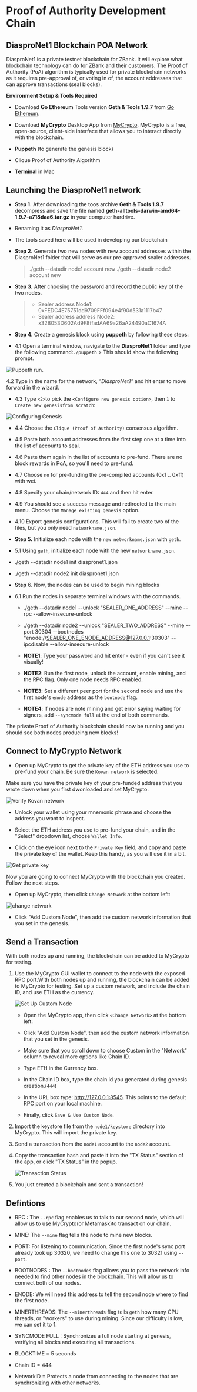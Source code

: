 # Proof of Authority Development Chain

## DiasproNet1 Blockchain POA Network

DiasproNet1 is a private testnet blockchain for ZBank. It will explore what blockchain technology can do for ZBank and their customers. The Proof of Authority (PoA) algorithm is typically used for private blockchain networks as it requires pre-approval of, or voting in of, the account addresses that can approve transactions (seal blocks).

**Environment Setup & Tools Required**
* Download **Go Ethereum** Tools version **Geth & Tools 1.9.7** from [Go Ethereum](https://geth.ethereum.org/downloads/).

* Download **MyCrypto** Desktop App from [MyCrypto](https://download.mycrypto.com/). MyCrypto is a free, open-source, client-side interface that allows you to interact directly with the blockchain.

* **Puppeth** (to generate the genesis block)

* Clique Proof of Authority Algorithm

* **Terminal** in Mac

## Launching the DiasproNet1 network

* **Step 1.** After downloading the toos archive **Geth & Tools 1.9.7** decompress and save the file named **geth-alltools-darwin-amd64-1.9.7-a718daa6.tar.gz** in your computer hardrive.

* Renaming it as *DiasproNet1*. 

* The tools saved here will be used in developing our blockchain

* **Step 2.** Generate two new nodes with new account addresses within the DiasproNet1 folder that will serve as our pre-approved sealer addresses. 

    > ./geth --datadir node1 account new
    > ./geth --datadir node2 account new

* **Step 3.** After choosing the password and record the public key of the two nodes.
    > * Sealer address Node1: 0xFEDC4E75751dd9709FFf094e4f90d531a1117b47
    > * Sealer address address Node2: x32B053D602Ad9F8ffadAA69a26aA24490aC1674A

* **Step 4.** Create a genesis block using **puppeth** by following these steps:

* 4.1   Open a terminal window, navigate to the **DiasproNet1** folder and type the following command:`./puppeth`
         > This should show the following prompt.
         
![Puppeth run](https://github.com/machkev/Blockchain-Proof-of-Authority-Development/blob/main/Screenshots/Run_Puppeth.png).
          
4.2   Type in the name for the network, *"DiasproNet1"* and hit enter to move forward in the wizard.

* 4.3   Type `<2>`to pick the `<Configure new genesis option>`, then `1` to `Create new genesisfrom scratch`:

![Configuring Genesis](https://github.com/machkev/Blockchain-Proof-of-Authority-Development/blob/main/Screenshots/Configuring_Genesis.png)

* 4.4   Choose the `Clique (Proof of Authority)` consensus algorithm.

* 4.5   Paste both account addresses from the first step one at a time into the list of accounts to seal.

* 4.6   Paste them again in the list of accounts to pre-fund. There are no block rewards in PoA, so you'll need to pre-fund.

* 4.7   Choose `no` for pre-funding the pre-compiled accounts (0x1 .. 0xff) with wei.

* 4.8   Specify your chain/network ID: `444` and then hit enter. 

* 4.9   You should see a success message and redirected to the main menu. Choose the `Manage existing genesis` option.

* 4.10  Export genesis configurations. This will fail to create two of the files, but you only need `networkname.json`.

* **Step 5.** Initialize each node with the `new networkname.json` with `geth`.

* 5.1   Using `geth`, initialize each node with the new `networkname.json`.
*   ./geth --datadir node1 init diaspronet1.json
*   ./geth --datadir node2 init diaspronet1.json

* **Step** 6. Now, the nodes can be used to begin mining blocks

* 6.1   Run the nodes in separate terminal windows with the commands.

    *   ./geth --datadir node1 --unlock "SEALER_ONE_ADDRESS" --mine --rpc --allow-insecure-unlock

    *   ./geth --datadir node2 --unlock "SEALER_TWO_ADDRESS" --mine --port 30304 --bootnodes "enode://SEALER_ONE_ENODE_ADDRESS@127.0.0.1:30303" --ipcdisable --allow-insecure-unlock

    * **NOTE1**: Type your password and hit enter - even if you can't see it visually!

    * **NOTE2**: Run the first node, unlock the account, enable mining, and the RPC flag. Only one node needs RPC enabled.

    * **NOTE3**: Set a different peer port for the second node and use the first node's `enode` address as the `bootnode` flag.

    * **NOTE4**: If nodes are note mining and get error saying waiting for signers, add `--syncmode full` at the end of both commands.

The private Proof of Authority blockchain should now be running  and you should see both nodes producing new blocks!

## Connect to MyCrypto Network

* Open up MyCrypto to get the private key of the ETH address you use to pre-fund your chain. Be sure the `Kovan network` is selected.

Make sure you have the private key of your pre-funded address that you wrote down when you first dwonloaded and set MyCrypto.

 ![Verify Kovan network](https://github.com/machkev/Blockchain-Proof-of-Authority-Development/blob/main/Screenshots/verify-kovan.gif)
 
* Unlock your wallet using your mnemonic phrase and choose the address you want to inspect.

* Select the ETH address you use to pre-fund your chain, and in the "Select" dropdown list, choose `Wallet Info`.

* Click on the eye icon next to the `Private Key` field, and copy and paste the private key of the wallet. Keep this handy, as you will use it in a bit.

 ![Get private key](https://github.com/machkev/Blockchain-Proof-of-Authority-Development/blob/main/Screenshots/get-private-key.gif)

Now you are going to connect MyCrypto with the blockchain you created. Follow the next steps.

* Open up MyCrypto, then click `Change Network` at the bottom left:

 ![change network](https://github.com/machkev/Blockchain-Proof-of-Authority-Development/blob/main/Screenshots/change-network.png)


* Click "Add Custom Node", then add the custom network information that you set in the genesis.


## Send a Transaction

With both nodes up and running, the blockchain can be added to MyCrypto for testing.

1.  Use the MyCrypto GUI wallet to connect to the node with the exposed RPC port.With both nodes up and running, the blockchain can be added to MyCrypto for testing. Set up a custom network, and include the chain ID, and use ETH as the currency.

    ![Set Up Custom Node](https://github.com/machkev/Blockchain-Proof-of-Authority-Development/blob/main/Screenshots/Setting_up_Custom_Node.png)
        
    *   Open the MyCrypto app, then click `<Change Network>` at the bottom left:

    *   Click "Add Custom Node", then add the custom network information that you set in the genesis.

    *   Make sure that you scroll down to choose Custom in the "Network" column to reveal more  options like Chain ID.

    *   Type ETH in the Currency box.

    *   In the Chain ID box, type the chain id you generated during genesis creation.(`444`)

    *   In the URL box type: http://127.0.0.1:8545.  This points to the default RPC port on your local machine.

    *   Finally, click `Save & Use Custom Node`.

2.  Import the keystore file from the `node1/keystore` directory into MyCrypto. This will import the private key.

3.  Send a transaction from the `node1` account to the `node2` account.

4.  Copy the transaction hash and paste it into the "TX Status" section of the app, or click "TX Status" in the popup.

    ![Transaction Status](https://github.com/machkev/Blockchain-Proof-of-Authority-Development/blob/main/Screenshots/tx_status2.png)

5.  You just created a blockchain and sent a transaction!

## Defintions ##
 
   * RPC :   The `--rpc` flag enables us to talk to our second node, which will allow us to use MyCrypto(or Metamask)to transact on our chain.

   * MINE:   The `--mine` flag tells the node to mine new blocks.

   * PORT:   For listening to communication. Since the first node's sync port already took up 30320, we need to change this one to 30321 using `--port`.

   * BOOTNODES : The `--bootnodes` flag allows you to pass the network info needed to find other nodes in the blockchain. This will allow us to connect both of our nodes.

   * ENODE:  We will need this address to tell the second node where to find the first node.

   * MINERTHREADS:   The `--minerthreads` flag tells `geth` how many CPU threads, or "workers" to use during mining. Since our difficulty is low, we can set it to 1.

   * SYNCMODE FULL : Synchronizes a full node starting at genesis, verifying all blocks and executing all transactions.

   * BLOCKTIME = 5 seconds

   * Chain ID = 444

   * NetworkID = Protects a node from connecting to the nodes that are synchronizing with other networks. 


















 





























